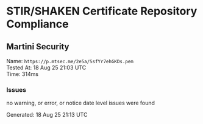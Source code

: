 # STIR/SHAKEN Certificate Repository Compliance

## Martini Security

Name: `https://p.mtsec.me/2e5a/SsfYr7ehGKDs.pem`\
Tested At: 18 Aug 25 21:03 UTC\
Time: 314ms

### Issues

no warning, or error, or notice date level issues were found

Generated: 18 Aug 25 21:13 UTC